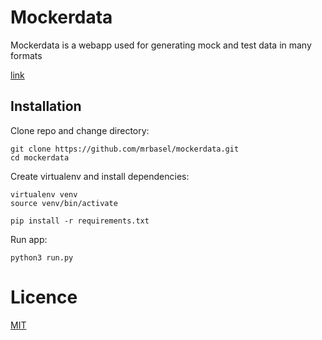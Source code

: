 # Mockerdata

Mockerdata is a webapp used for generating mock and test data in many formats

[link](https://www.mockerdata.com/)

## Installation

Clone repo and change directory:

```
git clone https://github.com/mrbasel/mockerdata.git
cd mockerdata

```

Create virtualenv and install dependencies:
```
virtualenv venv
source venv/bin/activate

pip install -r requirements.txt

```

Run app:

`python3 run.py`


# Licence

[MIT](https://choosealicense.com/licenses/mit/)




